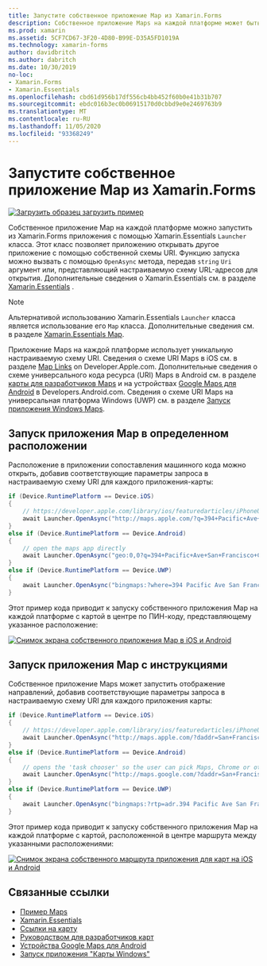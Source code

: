```yaml
---
title: Запустите собственное приложение Map из Xamarin.Forms
description: Собственное приложение Maps на каждой платформе может быть запущено из Xamarin.Forms приложения с помощью Xamarin.Essentials класса Launcher.
ms.prod: xamarin
ms.assetid: 5CF7CD67-3F20-4D80-B99E-D35A5FD1019A
ms.technology: xamarin-forms
author: davidbritch
ms.author: dabritch
ms.date: 10/30/2019
no-loc:
- Xamarin.Forms
- Xamarin.Essentials
ms.openlocfilehash: cbd61d956b17df556cb4bb452f60b0e41b31b707
ms.sourcegitcommit: ebdc016b3ec0b06915170d0cbbd9e0e2469763b9
ms.translationtype: MT
ms.contentlocale: ru-RU
ms.lasthandoff: 11/05/2020
ms.locfileid: "93368249"
---
```

# <a name="launch-the-native-map-app-from-no-locxamarinforms"></a>Запустите собственное приложение Map из Xamarin.Forms

[![Загрузить образец](~/media/shared/download.png) загрузить пример](/samples/xamarin/xamarin-forms-samples/workingwithmaps)

Собственное приложение Map на каждой платформе можно запустить из Xamarin.Forms приложения с помощью Xamarin.Essentials `Launcher` класса. Этот класс позволяет приложению открывать другое приложение с помощью собственной схемы URI. Функцию запуска можно вызвать с помощью `OpenAsync` метода, передав `string` `Uri` аргумент или, представляющий настраиваемую схему URL-адресов для открытия. Дополнительные сведения о Xamarin.Essentials см. в разделе [Xamarin.Essentials](~/essentials/index.md?context=xamarin/xamarin-forms) .

> [!NOTE]
> Альтернативой использованию Xamarin.Essentials `Launcher` класса является использование его `Map` класса. Дополнительные сведения см. в разделе [ Xamarin.Essentials Map](~/essentials/maps.md?context=xamarin/xamarin-forms).

Приложение Maps на каждой платформе использует уникальную настраиваемую схему URI. Сведения о схеме URI Maps в iOS см. в разделе [Map Links](https://developer.apple.com/library/archive/featuredarticles/iPhoneURLScheme_Reference/MapLinks/MapLinks.html) on Developer.Apple.com. Дополнительные сведения о схеме универсального кода ресурса (URI) Maps в Android см. в разделе [карты для разработчиков Maps](https://developer.android.com/guide/components/intents-common.html#Maps) и на устройствах [Google Maps для Android](https://developers.google.com/maps/documentation/urls/android-intents) в Developers.Android.com. Сведения о схеме URI Maps на универсальная платформа Windows (UWP) см. в разделе [Запуск приложения Windows Maps](/windows/uwp/launch-resume/launch-maps-app).

## <a name="launch-the-map-app-at-a-specific-location"></a>Запуск приложения Map в определенном расположении

Расположение в приложении сопоставления машинного кода можно открыть, добавив соответствующие параметры запроса в настраиваемую схему URI для каждого приложения-карты:

```csharp
if (Device.RuntimePlatform == Device.iOS)
{
    // https://developer.apple.com/library/ios/featuredarticles/iPhoneURLScheme_Reference/MapLinks/MapLinks.html
    await Launcher.OpenAsync("http://maps.apple.com/?q=394+Pacific+Ave+San+Francisco+CA");
}
else if (Device.RuntimePlatform == Device.Android)
{
    // open the maps app directly
    await Launcher.OpenAsync("geo:0,0?q=394+Pacific+Ave+San+Francisco+CA");
}
else if (Device.RuntimePlatform == Device.UWP)
{
    await Launcher.OpenAsync("bingmaps:?where=394 Pacific Ave San Francisco CA");
}
```

Этот пример кода приводит к запуску собственного приложения Map на каждой платформе с картой в центре по ПИН-коду, представляющему указанное расположение:

[![Снимок экрана собственного приложения Map в iOS и Android](native-map-app-images/location.png "Собственное приложение для карт")](native-map-app-images/location-large.png#lightbox "Собственное приложение для карт")

## <a name="launch-the-map-app-with-directions"></a>Запуск приложения Map с инструкциями

Собственное приложение Maps может запустить отображение направлений, добавив соответствующие параметры запроса в настраиваемую схему URI для каждого приложения карты:

```csharp
if (Device.RuntimePlatform == Device.iOS)
{
    // https://developer.apple.com/library/ios/featuredarticles/iPhoneURLScheme_Reference/MapLinks/MapLinks.html
    await Launcher.OpenAsync("http://maps.apple.com/?daddr=San+Francisco,+CA&saddr=cupertino");
}
else if (Device.RuntimePlatform == Device.Android)
{
    // opens the 'task chooser' so the user can pick Maps, Chrome or other mapping app
    await Launcher.OpenAsync("http://maps.google.com/?daddr=San+Francisco,+CA&saddr=Mountain+View");
}
else if (Device.RuntimePlatform == Device.UWP)
{
    await Launcher.OpenAsync("bingmaps:?rtp=adr.394 Pacific Ave San Francisco CA~adr.One Microsoft Way Redmond WA 98052");
}
```

Этот пример кода приводит к запуску собственного приложения Map на каждой платформе с картой, расположенной в центре маршрута между указанными расположениями:

[![Снимок экрана собственного маршрута приложения для карт на iOS и Android](native-map-app-images/directions.png "Направления собственного приложения Map")](native-map-app-images/directions-large.png#lightbox "Направления собственного приложения Map")

## <a name="related-links"></a>Связанные ссылки

- [Пример Maps](/samples/xamarin/xamarin-forms-samples/workingwithmaps)
- [Xamarin.Essentials](~/essentials/index.md?context=xamarin/xamarin-forms)
- [Ссылки на карту](https://developer.apple.com/library/archive/featuredarticles/iPhoneURLScheme_Reference/MapLinks/MapLinks.html)
- [Руководством для разработчиков карт](https://developer.android.com/guide/components/intents-common.html#Maps)
- [Устройства Google Maps для Android](https://developers.google.com/maps/documentation/)
- [Запуск приложения "Карты Windows"](/windows/uwp/launch-resume/launch-maps-app)